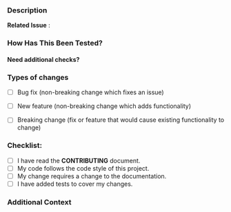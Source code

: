 ### Description
<!--- Describe your changes in detail -->

**Related Issue** : <!--- Please link to the issue here. -->
<!--- Metatron project only accepts pull requests related to open issues. -->


### How Has This Been Tested?
<!--- Please describe in detail how you tested your changes. -->

#### Need additional checks?


### Types of changes
<!--- What types of changes does your code introduce? Put an `x` in all the boxes that apply: -->
- [ ] Bug fix (non-breaking change which fixes an issue)
- [ ] New feature (non-breaking change which adds functionality)
- [ ] Breaking change (fix or feature that would cause existing functionality to change)


### Checklist:
<!--- Go over all the following points, and put an `x` in all the boxes that apply. -->
- [ ] I have read the **CONTRIBUTING** document.
- [ ] My code follows the code style of this project.
- [ ] My change requires a change to the documentation.
- [ ] I have added tests to cover my changes.

### Additional Context<!-- if not appropriate, remove this topic. -->
